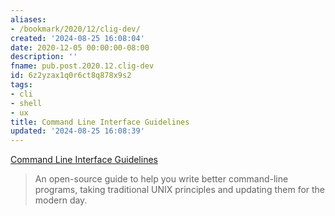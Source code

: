 ```yaml
---
aliases:
- /bookmark/2020/12/clig-dev/
created: '2024-08-25 16:08:04'
date: 2020-12-05 00:00:00-08:00
description: ''
fname: pub.post.2020.12.clig-dev
id: 6z2yzax1q0r6ct8q878x9s2
tags:
- cli
- shell
- ux
title: Command Line Interface Guidelines
updated: '2024-08-25 16:08:39'
---
```


[Command Line Interface Guidelines](https://clig.dev/)

> An open-source guide to help you write better command-line programs, taking traditional UNIX principles and updating them for the modern day.